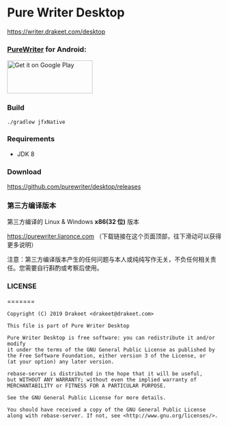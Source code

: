 # Pure Writer Desktop

https://writer.drakeet.com/desktop

### [PureWriter](https://play.google.com/store/apps/details?id=com.drakeet.purewriter) for Android:

<a href='https://play.google.com/store/apps/details?id=com.drakeet.purewriter&utm_source=global_co&utm_medium=prtnr&utm_content=Mar2515&utm_campaign=PartBadge&pcampaignid=MKT-Other-global-all-co-prtnr-py-PartBadge-Mar2515-1'><img alt='Get it on Google Play' src='https://play.google.com/intl/en_us/badges/images/generic/en_badge_web_generic.png' width=200 height=77/></a>

### Build

```
./gradlew jfxNative
```

### Requirements

* JDK 8

### Download

https://github.com/purewriter/desktop/releases

### 第三方编译版本

第三方编译的 Linux & Windows **x86(32 位)** 版本

https://purewriter.liaronce.com （下载链接在这个页面顶部，往下滑动可以获得更多说明）

注意：第三方编译版本产生的任何问题与本人或纯纯写作无关，不负任何相关责任。您需要自行斟酌或考察后使用。

### LICENSE

=======

    Copyright (C) 2019 Drakeet <drakeet@drakeet.com>

    This file is part of Pure Writer Desktop

    Pure Writer Desktop is free software: you can redistribute it and/or modify
    it under the terms of the GNU General Public License as published by
    the Free Software Foundation, either version 3 of the License, or
    (at your option) any later version.

    rebase-server is distributed in the hope that it will be useful,
    but WITHOUT ANY WARRANTY; without even the implied warranty of
    MERCHANTABILITY or FITNESS FOR A PARTICULAR PURPOSE.

    See the GNU General Public License for more details.

    You should have received a copy of the GNU General Public License
    along with rebase-server. If not, see <http://www.gnu.org/licenses/>.
